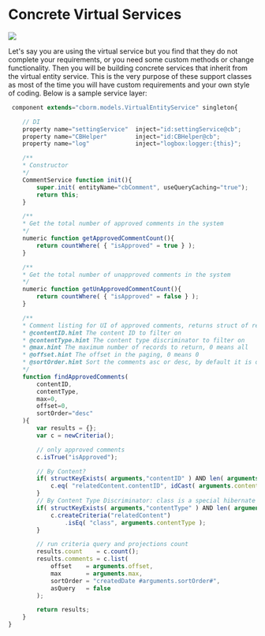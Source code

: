 # Concrete Virtual Services

![](https://raw.githubusercontent.com/wiki/coldbox-modules/cbox-cborm/ConcreteORMServices.jpg)

Let's say you are using the virtual service but you find that they do not complete your requirements, or you need some custom methods or change functionality. Then you will be building concrete services that inherit from the virtual entity service. This is the very purpose of these support classes as most of the time you will have custom requirements and your own style of coding. Below is a sample service layer:

```javascript
 component extends="cborm.models.VirtualEntityService" singleton{

    // DI
    property name="settingService"  inject="id:settingService@cb";
    property name="CBHelper"        inject="id:CBHelper@cb";
    property name="log"             inject="logbox:logger:{this}";

    /**
    * Constructor
    */
    CommentService function init(){
        super.init( entityName="cbComment", useQueryCaching="true");
        return this;
    }

    /**
    * Get the total number of approved comments in the system
    */
    numeric function getApprovedCommentCount(){
        return countWhere( { "isApproved" = true } );
    }

    /**
    * Get the total number of unapproved comments in the system
    */
    numeric function getUnApprovedCommentCount(){
        return countWhere( { "isApproved" = false } );
    }

    /**
    * Comment listing for UI of approved comments, returns struct of results=[comments,count]
    * @contentID.hint The content ID to filter on
    * @contentType.hint The content type discriminator to filter on
    * @max.hint The maximum number of records to return, 0 means all
    * @offset.hint The offset in the paging, 0 means 0
    * @sortOrder.hint Sort the comments asc or desc, by default it is desc
    */
    function findApprovedComments(
        contentID,
        contentType,
        max=0,
        offset=0,
        sortOrder="desc"
    ){
        var results = {};
        var c = newCriteria();

        // only approved comments
        c.isTrue("isApproved");

        // By Content?
        if( structKeyExists( arguments,"contentID" ) AND len( arguments.contentID ) ){
            c.eq( "relatedContent.contentID", idCast( arguments.contentID ) );
        }
        // By Content Type Discriminator: class is a special hibernate deal
        if( structKeyExists( arguments,"contentType" ) AND len( arguments.contentType ) ){
            c.createCriteria("relatedContent")
                .isEq( "class", arguments.contentType );
        }

        // run criteria query and projections count
        results.count    = c.count();
        results.comments = c.list(
            offset    = arguments.offset,
            max       = arguments.max,
            sortOrder = "createdDate #arguments.sortOrder#",
            asQuery   = false
        );

        return results;
    }
}
```

